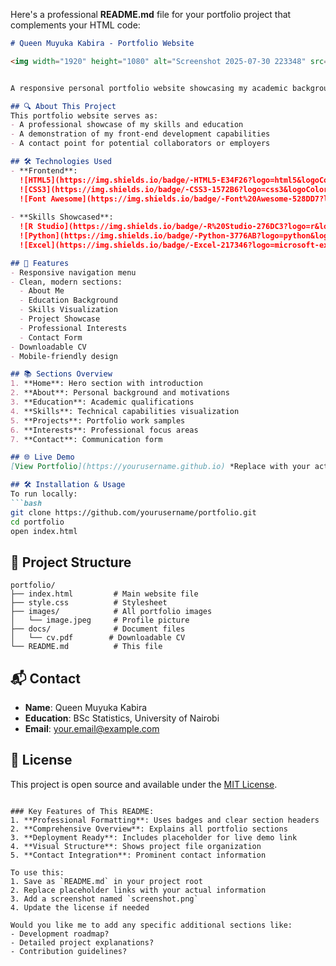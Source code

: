 Here's a professional **README.md** file for your portfolio project that complements your HTML code:

```markdown
# Queen Muyuka Kabira - Portfolio Website

<img width="1920" height="1080" alt="Screenshot 2025-07-30 223348" src="https://github.com/user-attachments/assets/ed010b96-b1cc-4629-8256-c4d9a0dc256d" />


A responsive personal portfolio website showcasing my academic background, skills, projects, and professional interests as a Statistics student and aspiring developer.

## 🔍 About This Project
This portfolio website serves as:
- A professional showcase of my skills and education
- A demonstration of my front-end development capabilities
- A contact point for potential collaborators or employers

## 🛠️ Technologies Used
- **Frontend**: 
  ![HTML5](https://img.shields.io/badge/-HTML5-E34F26?logo=html5&logoColor=white)
  ![CSS3](https://img.shields.io/badge/-CSS3-1572B6?logo=css3&logoColor=white)
  ![Font Awesome](https://img.shields.io/badge/-Font%20Awesome-528DD7?logo=font-awesome&logoColor=white)
  
- **Skills Showcased**:
  ![R Studio](https://img.shields.io/badge/-R%20Studio-276DC3?logo=r&logoColor=white)
  ![Python](https://img.shields.io/badge/-Python-3776AB?logo=python&logoColor=white)
  ![Excel](https://img.shields.io/badge/-Excel-217346?logo=microsoft-excel&logoColor=white)

## 🚀 Features
- Responsive navigation menu
- Clean, modern sections:
  - About Me
  - Education Background
  - Skills Visualization
  - Project Showcase
  - Professional Interests
  - Contact Form
- Downloadable CV
- Mobile-friendly design

## 📚 Sections Overview
1. **Home**: Hero section with introduction
2. **About**: Personal background and motivations
3. **Education**: Academic qualifications
4. **Skills**: Technical capabilities visualization
5. **Projects**: Portfolio work samples
6. **Interests**: Professional focus areas
7. **Contact**: Communication form

## 🌐 Live Demo
[View Portfolio](https://yourusername.github.io) *Replace with your actual deployment URL*

## 🛠️ Installation & Usage
To run locally:
```bash
git clone https://github.com/yourusername/portfolio.git
cd portfolio
open index.html
```

## 📂 Project Structure
```
portfolio/
├── index.html         # Main website file
├── style.css          # Stylesheet
├── images/            # All portfolio images
│   └── image.jpeg     # Profile picture
├── docs/              # Document files
│   └── cv.pdf        # Downloadable CV
└── README.md          # This file
```

## 📬 Contact
- **Name**: Queen Muyuka Kabira
- **Education**: BSc Statistics, University of Nairobi
- **Email**: [your.email@example.com](mailto:muyukaqueen5@gmail.com)

## 📜 License
This project is open source and available under the [MIT License](LICENSE).
```

### Key Features of This README:
1. **Professional Formatting**: Uses badges and clear section headers
2. **Comprehensive Overview**: Explains all portfolio sections
3. **Deployment Ready**: Includes placeholder for live demo link
4. **Visual Structure**: Shows project file organization
5. **Contact Integration**: Prominent contact information

To use this:
1. Save as `README.md` in your project root
2. Replace placeholder links with your actual information
3. Add a screenshot named `screenshot.png`
4. Update the license if needed

Would you like me to add any specific additional sections like:
- Development roadmap?
- Detailed project explanations?
- Contribution guidelines?
